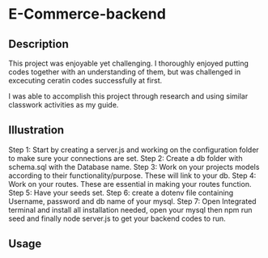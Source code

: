 # E-Commerce-backend

## Description
This project was enjoyable yet challenging. I thoroughly enjoyed putting codes together with an understanding of them, but was challenged in excecuting ceratin codes successfully at first.

I was able to accomplish this project through research and using similar classwork activities as my guide. 
## Illustration
Step 1: Start by creating a server.js and working on the configuration folder to make sure your connections are set.
Step 2: Create a db folder with schema.sql with the Database name.
Step 3: Work on your projects models according to their functionality/purpose. These will link to your db.
Step 4: Work on your routes. These are essential in making your routes function.
Step 5: Have your seeds set.
Step 6: create a dotenv file containing Username, password and db name of your mysql.
Step 7: Open Integrated terminal and install all installation needed, open your mysql then npm run seed and finally node server.js to get your backend codes to run.

## Usage

